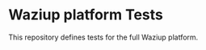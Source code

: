Waziup platform Tests
=====================

This repository defines tests for the full Waziup platform.
